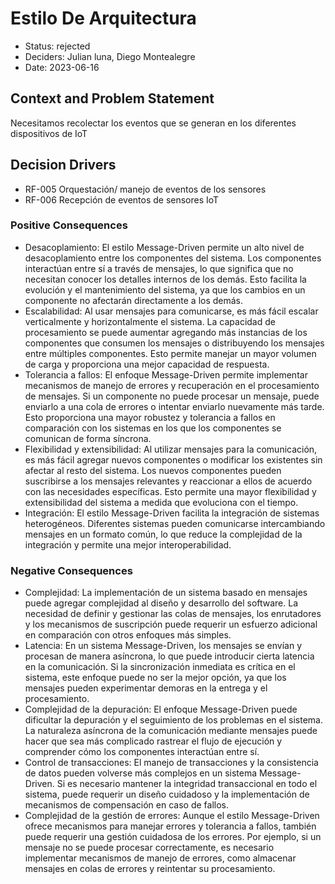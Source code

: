 # Estilo De Arquitectura

* Status: rejected
* Deciders: Julian luna, Diego Montealegre
* Date: 2023-06-16

## Context and Problem Statement

Necesitamos recolectar los eventos que se generan en los diferentes dispositivos de IoT

## Decision Drivers

* RF-005 Orquestación/ manejo de eventos de los sensores
* RF-006 Recepción de eventos de sensores IoT

### Positive Consequences

* Desacoplamiento: El estilo Message-Driven permite un alto nivel de desacoplamiento entre los componentes del sistema. Los componentes interactúan entre sí a través de mensajes, lo que significa que no necesitan conocer los detalles internos de los demás. Esto facilita la evolución y el mantenimiento del sistema, ya que los cambios en un componente no afectarán directamente a los demás.
* Escalabilidad: Al usar mensajes para comunicarse, es más fácil escalar verticalmente y horizontalmente el sistema. La capacidad de procesamiento se puede aumentar agregando más instancias de los componentes que consumen los mensajes o distribuyendo los mensajes entre múltiples componentes. Esto permite manejar un mayor volumen de carga y proporciona una mejor capacidad de respuesta.
* Tolerancia a fallos: El enfoque Message-Driven permite implementar mecanismos de manejo de errores y recuperación en el procesamiento de mensajes. Si un componente no puede procesar un mensaje, puede enviarlo a una cola de errores o intentar enviarlo nuevamente más tarde. Esto proporciona una mayor robustez y tolerancia a fallos en comparación con los sistemas en los que los componentes se comunican de forma síncrona.
* Flexibilidad y extensibilidad: Al utilizar mensajes para la comunicación, es más fácil agregar nuevos componentes o modificar los existentes sin afectar al resto del sistema. Los nuevos componentes pueden suscribirse a los mensajes relevantes y reaccionar a ellos de acuerdo con las necesidades específicas. Esto permite una mayor flexibilidad y extensibilidad del sistema a medida que evoluciona con el tiempo.
* Integración: El estilo Message-Driven facilita la integración de sistemas heterogéneos. Diferentes sistemas pueden comunicarse intercambiando mensajes en un formato común, lo que reduce la complejidad de la integración y permite una mejor interoperabilidad.

### Negative Consequences

* Complejidad: La implementación de un sistema basado en mensajes puede agregar complejidad al diseño y desarrollo del software. La necesidad de definir y gestionar las colas de mensajes, los enrutadores y los mecanismos de suscripción puede requerir un esfuerzo adicional en comparación con otros enfoques más simples.
* Latencia: En un sistema Message-Driven, los mensajes se envían y procesan de manera asíncrona, lo que puede introducir cierta latencia en la comunicación. Si la sincronización inmediata es crítica en el sistema, este enfoque puede no ser la mejor opción, ya que los mensajes pueden experimentar demoras en la entrega y el procesamiento.
* Complejidad de la depuración: El enfoque Message-Driven puede dificultar la depuración y el seguimiento de los problemas en el sistema. La naturaleza asíncrona de la comunicación mediante mensajes puede hacer que sea más complicado rastrear el flujo de ejecución y comprender cómo los componentes interactúan entre sí.
* Control de transacciones: El manejo de transacciones y la consistencia de datos pueden volverse más complejos en un sistema Message-Driven. Si es necesario mantener la integridad transaccional en todo el sistema, puede requerir un diseño cuidadoso y la implementación de mecanismos de compensación en caso de fallos.
* Complejidad de la gestión de errores: Aunque el estilo Message-Driven ofrece mecanismos para manejar errores y tolerancia a fallos, también puede requerir una gestión cuidadosa de los errores. Por ejemplo, si un mensaje no se puede procesar correctamente, es necesario implementar mecanismos de manejo de errores, como almacenar mensajes en colas de errores y reintentar su procesamiento.
